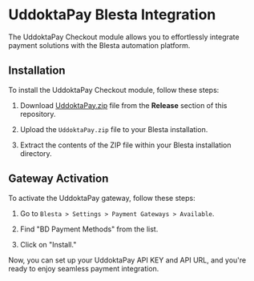 # UddoktaPay Blesta Integration

The UddoktaPay Checkout module allows you to effortlessly integrate payment solutions with the Blesta automation platform.

## Installation

To install the UddoktaPay Checkout module, follow these steps:

1. Download [UddoktaPay.zip](https://github.com/UddoktaPay/Blesta/releases/download/1.0.2/UddoktaPay.zip) file from the **Release** section of this repository.

2. Upload the `UddoktaPay.zip` file to your Blesta installation.

3. Extract the contents of the ZIP file within your Blesta installation directory.

## Gateway Activation

To activate the UddoktaPay gateway, follow these steps:

1. Go to `Blesta > Settings > Payment Gateways > Available`.

2. Find "BD Payment Methods" from the list.

3. Click on "Install."

Now, you can set up your UddoktaPay API KEY and API URL, and you're ready to enjoy seamless payment integration.